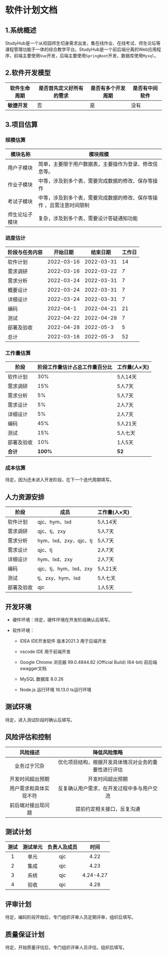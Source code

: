 # 软件计划文档

## 1.系统概述

StudyHub是一个从校园师生切身需求出发，集在线作业、在线考试、师生论坛等课程管理功能于一体的综合教学平台。StudyHub是一个前后端分离的Web应用程序，前端主要使用`Vue`开发，后端主要使用`SpringBoot`开发，数据库使用`Mysql`。

## 2.软件开发模型

| 软件生命周期 | 是否首先定义好所有的需求 | 是否有多个开发周期 | 是否有中间软件 |
| ------------ | ------------------------ | ------------------ | -------------- |
| **敏捷开发** | 否      | 是 | 没有            |

## 3.项目估算

### 规模估算

| 模块名称      | 模块规模                                                   |
| ------------- | ---------------------------------------------------------- |
| 用户子模块      | 简单，主要限于用户数据表，主要操作为登录、修改信息等。       |
| 作业子模块 | 中等，涉及到多个表，需要完成数据的修改、保存等操作                   |
| 考试子模块  | 中等，涉及到多个表，需要完成数据的修改、保存等操作 ，且需注意时间限制               |
| 师生论坛子模块 | 复杂，涉及到多个表，需要设计答疑通知功能 |

### 进度估计

| 阶段与任务内容        | 开始日期   | 结束日期   | 工作日               |
| --------------------- | ---------- | ---------- | ------------------ |
| 软件计划    | 2022-03-16 | 2022-03-31 | 14 |
| 需求调研             | 2022-03-16 | 2022-03-22 | 7         |
| 需求分析              | 2022-03-24 | 2022-03-31 | 7          |
| 概要设计           | 2022-03-24| 2022-03-31 | 7       |
|详细设计           | 2022-03-24 | 2022-03-31 | 7     |
| 编码            | 2022-04-1 | 2022-04-21 | 21      |
| 测试 | 2022-04-22 | 2022-04-28 |7          |
| 部署及验收        | 2022-04-28 | 2022-05-3|5        |
| 总计        | 2022-03-16 | 2022-05-3 | 52         |

### 工作量估算

| 阶段       | 阶段工作量估计占总工作量百分比 | 工作量(人×天) |
| ---------- | ------------------------------ | ------------- |
| 软件计划   |30%                           | 5人14天         |
| 需求调研   | 15%                           | 5人7天          |
| 需求分析   | 5%                             | 5人7天          |
| 需求设计   | 5%                             | 2人7天           |
| 详细设计   | 5%                             |  2人7天          |
| 编码       | 45%                            |  5人21天          |
| 测试       | 15%                            | 5人七天         |
| 部署及验收 | 10%                            | 1人5天       |
| **合计**   | **100%**                       | **52**       |

### 成本估算

待定，因为还未进入开发阶段，在下一个迭代周期填写。

## 人力资源安排

| 阶段       | 成员 | 工作量(人×天) |
| ---------- | ------------------------------ | ------------- |
| 软件计划   |qjc、hym、lxd                           | 5人14天         |
| 需求调研   | qjc、tj、zxy                          | 5人7天          |
| 需求分析   | hym、lxd、zxy、qjc、tj                           | 5人7天          |
| 需求设计   | qjc、tj                            | 2人7天           |
| 详细设计   | hym、lxd、zxy                             |  2人7天          |
| 编码       | qjc、tj、hym、lxd、zxy                           |  5人21天          |
| 测试       | tj、zxy、hym、lxd                           | 5人七天         |
| 部署及验收 | qjc                            | 1人5天       |


## 开发环境


- 硬件环境：待定，硬件环境在开发阶段确认后填写。
- 软件环境：

  + IDEA IDE开发软件 版本2021.3 用于后端开发

  + vscode IDE 用于前端开发

  + Google Chrome 浏览器 99.0.4844.82 (Official Build) (64-bit) 前后端swagger文档

  + MySQL 数据库 8.0.26

  + Node.js 运行环境 16.13.0 ts运行环境


## 测试环境

待定，进入测试阶段时确认后填写。

## 风险评估和控制

| 风险描述|降低风险策略|
|:----:|:----:|
|业务过于冗杂|优化项目结构，根据开发具体情况对业务的重要性进行评估|
|开发时间超出预期|开发时间超出预期|
|用户需求和具体实现不符|反复确认用户需求，在开发过程中多与用户交流|
|前后端对接出现问题|提前约定相关接口，反复沟通|

## 测试计划

|测试|测试单元|负责人及成员|时间|
|:----:|:----:|:----:|:----:|
|1|单元|qjc|4.22|
|2|集成|qjc|4.23|
|3|系统|qjc|4.24-4.27|
|4|验收|qjc|4.28|
## 评审计划

待定，编码阶段开始后，专门组织评审人员定期评审，组织后填写。


## 质量保证计划
待定，开始质量评估后，专门组织评审人员评估，组织后填写。